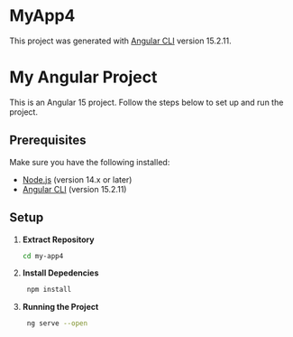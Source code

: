 # MyApp4

This project was generated with [Angular CLI](https://github.com/angular/angular-cli) version 15.2.11.

# My Angular Project

This is an Angular 15 project. Follow the steps below to set up and run the project.

## Prerequisites

Make sure you have the following installed:

- [Node.js](https://nodejs.org/) (version 14.x or later)
- [Angular CLI](https://angular.io/cli) (version 15.2.11)

## Setup

1. **Extract Repository**

   ```bash
   cd my-app4

2. **Install Depedencies**
   ```bash
    npm install

3. **Running the Project**
   ```bash
    ng serve --open


